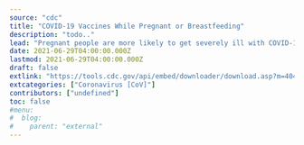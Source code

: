 ```yaml
---
source: "cdc"
title: "COVID-19 Vaccines While Pregnant or Breastfeeding"
description: "todo.."
lead: "Pregnant people are more likely to get severely ill with COVID-19 compared with non-pregnant people. If you are pregnant, you can receive a COVID-19 vaccine."
date: 2021-06-29T04:00:00.000Z
lastmod: 2021-06-29T04:00:00.000Z
draft: false
extlink: "https://tools.cdc.gov/api/embed/downloader/download.asp?m=404952&c=424022"
extcategories: ["Coronavirus [CoV]"]
contributors: ["undefined"]
toc: false
#menu:
#  blog:
#    parent: "external"
---
```

